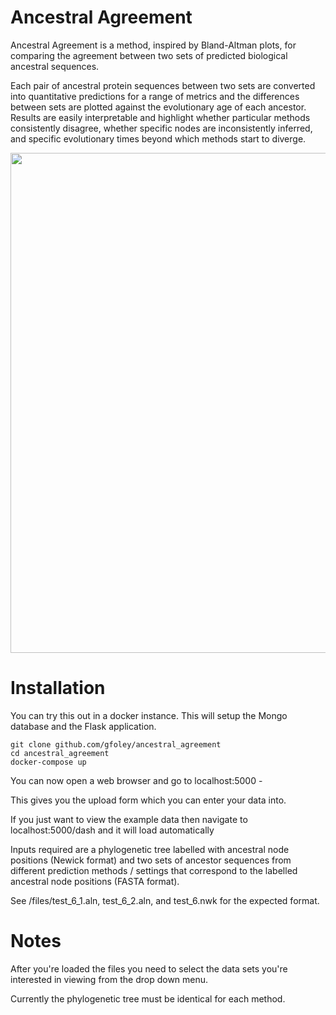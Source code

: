 # Ancestral Agreement

Ancestral Agreement is a method, inspired by Bland-Altman plots, for comparing the agreement between two sets of predicted biological ancestral sequences.


Each pair of ancestral protein sequences between two sets are converted into quantitative predictions for a range of metrics and the differences between sets are plotted against the evolutionary age of each ancestor. Results are easily interpretable and highlight whether particular methods consistently disagree, whether specific nodes are inconsistently inferred, and specific evolutionary times beyond which methods start to diverge.

<img src="https://raw.githubusercontent.com/gabefoley/ancestral_agreement/main/images/ancestral_agreement_gui.png" width="800">



# Installation

You can try this out in a docker instance. This will setup the Mongo database and the Flask application.

```
git clone github.com/gfoley/ancestral_agreement
cd ancestral_agreement
docker-compose up
```

You can now open a web browser and go to localhost:5000 - 

This gives you the upload form which you can enter your data into.

If you just want to view the example data then navigate to localhost:5000/dash and it will load automatically

Inputs required are a phylogenetic tree labelled with ancestral node positions (Newick format) and two sets of ancestor sequences from different prediction methods / settings that correspond to the labelled ancestral node positions (FASTA format). 

See /files/test_6_1.aln, test_6_2.aln, and test_6.nwk for the expected format.


# Notes

After you're loaded the files you need to select the data sets you're interested in viewing from the drop down menu.

Currently the phylogenetic tree must be identical for each method.
